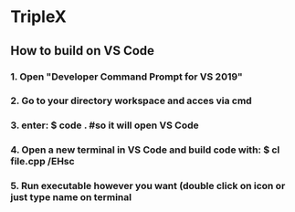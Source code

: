 # TripleX

## How to build on VS Code
### 1. Open "Developer Command Prompt for VS 2019"
### 2. Go to your directory workspace and acces via cmd
### 3. enter: $ code . #so it will open VS Code
### 4. Open a new terminal in VS Code and build code with: $ cl file.cpp /EHsc 
### 5. Run executable however you want (double click on icon or just type name on terminal